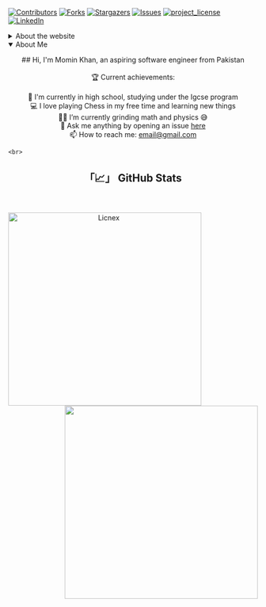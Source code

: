 [![Contributors][contributors-shield]][contributors-url]
[![Forks][forks-shield]][forks-url]
[![Stargazers][stars-shield]][stars-url]
[![Issues][issues-shield]][issues-url]
[![project_license][license-shield]][license-url]
[![LinkedIn][linkedin-shield]][linkedin-url]


<details>
    <summary>About the website</summary>
<h3 align="center">project_title</h3>

  <p align="center">
    A dynamic portfolio site
    <br />
    <a href="https://github.com/Licnex/Licnex"><strong>Explore the docs »</strong></a>
    <br />
    <br />
    <a href="https://github.com/Licnex/Licnex">View Demo</a>
    ·
    <a href="https://github.com/Licnex/Licnex/issues/new?labels=bug&template=bug-report---.md">Report Bug</a>
    ·
    <a href="https://github.com/Licnex/Licnex/issues/new?labels=enhancement&template=feature-request---.md">Request Feature</a>
  </p>
</div>

<!-- ABOUT THE PROJECT -->

## About The Project

A Portfolio <a href="https://licnex.vercel.app">Website</a> I spent a really long time editing, so I hope you'll like it ^^. btw the website has some fake info as I dont have much to write on.

<p align="right">(<a href="#readme-top">back to top</a>)</p>

## Built With

- Next Js
- React
- Once Ui
- Magic Portfolio
- Figma
- Vscode
- Pain

<!-- LICENSE -->

## License

Distributed under the Creative Commons. See `LICENSE.txt` for more information.

<p align="right">(<a href="#readme-top">back to top</a>)</p>

<!-- CONTACT -->

## Contact

Your Name - [@@LicnexKhan](https://twitter.com/@LicnexKhan) - mominravage@gmail.com

Project Link: [https://github.com/Licnex/Licnex](https://github.com/Licnex/Licnex)

<p align="right">(<a href="#readme-top">back to top</a>)</p>

</details>

<!-- ABOUT ME -->
<details open>

  <summary>About Me</summary>

<p align="center">
       ## Hi, I'm Momin Khan, an aspiring software engineer from Pakistan
        <br>
        <br>
        🏆 Current achievements:
        <br>
        <br>
        🏫 I'm currently in high school, studying under the Igcse program
        <br>
        💻 I love playing Chess in my free time and learning new things
        <br>
        👨‍💻 I’m currently grinding math and physics 😅
        <br>
        💬 Ask me anything by opening an issue <a href="https://github.com/Licnex/Licnex/issues" title="Issue">here</a>
        <br>
        📫 How to reach me: <a href="mailto: email@gmail.com">email@gmail.com</a>
        </p>

    <br>

<h2 align="center">「📈」 GitHub Stats </h2>

<br>
<p align=center>
    <div align=center>
        <a href="https://github.com/denvercoder1/github-readme-streak-stats" title="Go to Source">
        <img align="left" width=390 src="https://github-readme-streak-stats.herokuapp.com/?user=Licnex&theme=react&border=61dafb&hide_border=true" alt="Licnex" />
        </a>
        <a href="https://github.com/anuraghazra/github-readme-stats" title="Go to Source">
            <img align="right" width=390 src="https://github-readme-stats.vercel.app/api?username=Licnex&show_icons=true&theme=react&border_color=61dafb&hide_border=true" />
            </a>
        </div>
<br><br><br><br><br><br><br><br>
</p>
    </details>

<!-- MARKDOWN LINKS -->

[contributors-shield]: https://img.shields.io/github/contributors/Licnex/Licnex.svg?style=for-the-badge
[contributors-url]: https://github.com/Licnex/Licnex/graphs/contributors
[forks-shield]: https://img.shields.io/github/forks/Licnex/Licnex.svg?style=for-the-badge
[forks-url]: https://github.com/Licnex/Licnex/network/members
[stars-shield]: https://img.shields.io/github/stars/Licnex/Licnex.svg?style=for-the-badge
[stars-url]: https://github.com/Licnex/Licnex/stargazers
[issues-shield]: https://img.shields.io/github/issues/Licnex/Licnex.svg?style=for-the-badge
[issues-url]: https://github.com/Licnex/Licnex/issues
[license-shield]: https://img.shields.io/github/license/Licnex/Licnex.svg?style=for-the-badge
[license-url]: https://github.com/Licnex/Licnex/blob/master/LICENSE.txt
[linkedin-shield]: https://img.shields.io/badge/-LinkedIn-black.svg?style=for-the-badge&logo=linkedin&colorB=555
[linkedin-url]: https://linkedin.com/in/linkedin_username
[product-screenshot]: images/screenshot.png
[Next.js]: https://img.shields.io/badge/next.js-000000?style=for-the-badge&logo=nextdotjs&logoColor=white
[Next-url]: https://nextjs.org/
[React.js]: https://img.shields.io/badge/React-20232A?style=for-the-badge&logo=react&logoColor=61DAFB
[React-url]: https://reactjs.org/
[Vue.js]: https://img.shields.io/badge/Vue.js-35495E?style=for-the-badge&logo=vuedotjs&logoColor=4FC08D
[Vue-url]: https://vuejs.org/
[Angular.io]: https://img.shields.io/badge/Angular-DD0031?style=for-the-badge&logo=angular&logoColor=white
[Angular-url]: https://angular.io/
[Svelte.dev]: https://img.shields.io/badge/Svelte-4A4A55?style=for-the-badge&logo=svelte&logoColor=FF3E00
[Svelte-url]: https://svelte.dev/
[Laravel.com]: https://img.shields.io/badge/Laravel-FF2D20?style=for-the-badge&logo=laravel&logoColor=white
[Laravel-url]: https://laravel.com
[Bootstrap.com]: https://img.shields.io/badge/Bootstrap-563D7C?style=for-the-badge&logo=bootstrap&logoColor=white
[Bootstrap-url]: https://getbootstrap.com
[JQuery.com]: https://img.shields.io/badge/jQuery-0769AD?style=for-the-badge&logo=jquery&logoColor=white
[JQuery-url]: https://jquery.com
